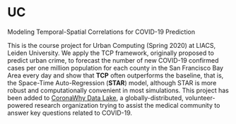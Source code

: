 # UC
Modeling Temporal-Spatial Correlations for COVID-19 Prediction

This is the course project for Urban Computing (Spring 2020) at LIACS, Leiden University. We apply the TCP framework, originally proposed to predict urban crime, to forecast the number of new COVID-19 confirmed cases per one million population for each county in the San Francisco Bay Area every day and show that **TCP** often outperforms the baseline, that is, the Space-Time Auto-Regression (**STAR**) model, although STAR is more robust and computationally convenient in most simulations. This project has been added to [CoronaWhy Data Lake](https://www.coronawhy.org/), a globally-distributed, volunteer-powered research organization trying to assist the medical community to answer key questions related to COVID-19.
